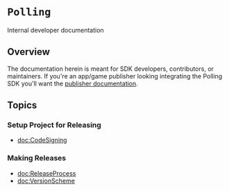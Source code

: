 # ``Polling``

Internal developer documentation

## Overview

The documentation herein is meant for SDK developers, contributors, or
maintainers. If you're an app/game publisher looking integrating the
Polling SDK you'll want the [publisher
documentation](https://pollinginc.github.io/polling-sdk-ios).

## Topics

### Setup Project for Releasing

- <doc:CodeSigning>

### Making Releases

- <doc:ReleaseProcess>
- <doc:VersionScheme>
